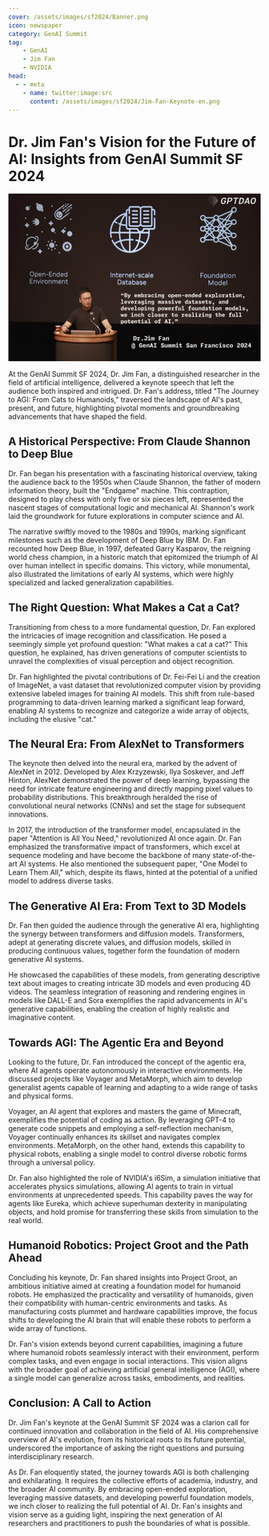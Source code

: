 ```yaml
---
cover: /assets/images/sf2024/Banner.png
icon: newspaper
category: GenAI Summit
tag:
    - GenAI
    - Jim Fan
    - NVIDIA
head:
  - - meta
    - name: twitter:image:src
      content: /assets/images/sf2024/Jim-Fan-Keynote-en.png
---
```


# Dr. Jim Fan's Vision for the Future of AI: Insights from GenAI Summit SF 2024

![Dr. Jim Fan Keynote Speech at GenAI Summit San Francisco 2024](/assets/images/sf2024/Jim-Fan-Keynote-en.png)

At the GenAI Summit SF 2024, Dr. Jim Fan, a distinguished researcher in the field of artificial intelligence, delivered a keynote speech that left the audience both inspired and intrigued. Dr. Fan's address, titled "The Journey to AGI: From Cats to Humanoids," traversed the landscape of AI's past, present, and future, highlighting pivotal moments and groundbreaking advancements that have shaped the field.

## A Historical Perspective: From Claude Shannon to Deep Blue
Dr. Fan began his presentation with a fascinating historical overview, taking the audience back to the 1950s when Claude Shannon, the father of modern information theory, built the "Endgame" machine. This contraption, designed to play chess with only five or six pieces left, represented the nascent stages of computational logic and mechanical AI. Shannon's work laid the groundwork for future explorations in computer science and AI.

The narrative swiftly moved to the 1980s and 1990s, marking significant milestones such as the development of Deep Blue by IBM. Dr. Fan recounted how Deep Blue, in 1997, defeated Garry Kasparov, the reigning world chess champion, in a historic match that epitomized the triumph of AI over human intellect in specific domains. This victory, while monumental, also illustrated the limitations of early AI systems, which were highly specialized and lacked generalization capabilities.

## The Right Question: What Makes a Cat a Cat?
Transitioning from chess to a more fundamental question, Dr. Fan explored the intricacies of image recognition and classification. He posed a seemingly simple yet profound question: "What makes a cat a cat?" This question, he explained, has driven generations of computer scientists to unravel the complexities of visual perception and object recognition.

Dr. Fan highlighted the pivotal contributions of Dr. Fei-Fei Li and the creation of ImageNet, a vast dataset that revolutionized computer vision by providing extensive labeled images for training AI models. This shift from rule-based programming to data-driven learning marked a significant leap forward, enabling AI systems to recognize and categorize a wide array of objects, including the elusive "cat."

## The Neural Era: From AlexNet to Transformers
The keynote then delved into the neural era, marked by the advent of AlexNet in 2012. Developed by Alex Krzyzewski, Ilya Soskever, and Jeff Hinton, AlexNet demonstrated the power of deep learning, bypassing the need for intricate feature engineering and directly mapping pixel values to probability distributions. This breakthrough heralded the rise of convolutional neural networks (CNNs) and set the stage for subsequent innovations.

In 2017, the introduction of the transformer model, encapsulated in the paper "Attention is All You Need," revolutionized AI once again. Dr. Fan emphasized the transformative impact of transformers, which excel at sequence modeling and have become the backbone of many state-of-the-art AI systems. He also mentioned the subsequent paper, "One Model to Learn Them All," which, despite its flaws, hinted at the potential of a unified model to address diverse tasks.

## The Generative AI Era: From Text to 3D Models
Dr. Fan then guided the audience through the generative AI era, highlighting the synergy between transformers and diffusion models. Transformers, adept at generating discrete values, and diffusion models, skilled in producing continuous values, together form the foundation of modern generative AI systems.

He showcased the capabilities of these models, from generating descriptive text about images to creating intricate 3D models and even producing 4D videos. The seamless integration of reasoning and rendering engines in models like DALL-E and Sora exemplifies the rapid advancements in AI's generative capabilities, enabling the creation of highly realistic and imaginative content.

## Towards AGI: The Agentic Era and Beyond
Looking to the future, Dr. Fan introduced the concept of the agentic era, where AI agents operate autonomously in interactive environments. He discussed projects like Voyager and MetaMorph, which aim to develop generalist agents capable of learning and adapting to a wide range of tasks and physical forms.

Voyager, an AI agent that explores and masters the game of Minecraft, exemplifies the potential of coding as action. By leveraging GPT-4 to generate code snippets and employing a self-reflection mechanism, Voyager continually enhances its skillset and navigates complex environments. MetaMorph, on the other hand, extends this capability to physical robots, enabling a single model to control diverse robotic forms through a universal policy.

Dr. Fan also highlighted the role of NVIDIA's i6Sim, a simulation initiative that accelerates physics simulations, allowing AI agents to train in virtual environments at unprecedented speeds. This capability paves the way for agents like Eureka, which achieve superhuman dexterity in manipulating objects, and hold promise for transferring these skills from simulation to the real world.

## Humanoid Robotics: Project Groot and the Path Ahead
Concluding his keynote, Dr. Fan shared insights into Project Groot, an ambitious initiative aimed at creating a foundation model for humanoid robots. He emphasized the practicality and versatility of humanoids, given their compatibility with human-centric environments and tasks. As manufacturing costs plummet and hardware capabilities improve, the focus shifts to developing the AI brain that will enable these robots to perform a wide array of functions.

Dr. Fan's vision extends beyond current capabilities, imagining a future where humanoid robots seamlessly interact with their environment, perform complex tasks, and even engage in social interactions. This vision aligns with the broader goal of achieving artificial general intelligence (AGI), where a single model can generalize across tasks, embodiments, and realities.

## Conclusion: A Call to Action
Dr. Jim Fan's keynote at the GenAI Summit SF 2024 was a clarion call for continued innovation and collaboration in the field of AI. His comprehensive overview of AI's evolution, from its historical roots to its future potential, underscored the importance of asking the right questions and pursuing interdisciplinary research.

As Dr. Fan eloquently stated, the journey towards AGI is both challenging and exhilarating. It requires the collective efforts of academia, industry, and the broader AI community. By embracing open-ended exploration, leveraging massive datasets, and developing powerful foundation models, we inch closer to realizing the full potential of AI. Dr. Fan's insights and vision serve as a guiding light, inspiring the next generation of AI researchers and practitioners to push the boundaries of what is possible.